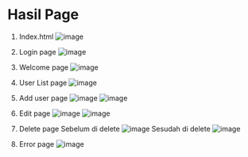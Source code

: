 # Hasil Page

1. Index.html
   ![image](https://github.com/user-attachments/assets/e1a3349c-8e48-4a0b-a32d-669bd1e04a39)

2. Login page
   ![image](https://github.com/user-attachments/assets/c3cdb976-ec66-4ffe-9c69-988ba58916ff)

3. Welcome page
   ![image](https://github.com/user-attachments/assets/51643d84-61db-4057-8c40-b9ba3631f547)

4. User List page
   ![image](https://github.com/user-attachments/assets/078c6825-5612-4e49-9868-5df3baadd36d)

5. Add user page
   ![image](https://github.com/user-attachments/assets/f1a22e37-e591-4050-a67f-9a84595bff2b)
   ![image](https://github.com/user-attachments/assets/038a880c-663e-4295-a9c6-18a4ee82481c)

6. Edit page
    ![image](https://github.com/user-attachments/assets/378ca2a9-90b6-4fe3-b460-f6226f4fdd98)
    ![image](https://github.com/user-attachments/assets/3f2be600-b440-4655-b20f-dd4bac1a8a86)

7. Delete page
   Sebelum di delete
   ![image](https://github.com/user-attachments/assets/c32c10c1-4360-4323-941d-42d7d341a41f)
   Sesudah di delete
   ![image](https://github.com/user-attachments/assets/eaade6aa-3eff-4c1c-9679-833df1a0a345)

8. Error page
   ![image](https://github.com/user-attachments/assets/de64cbd7-4b88-4bc3-a78e-2202557d4f11)
